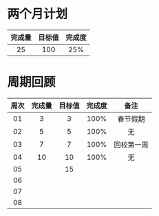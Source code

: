 # 两个月计划

| 完成量 | 目标值 | 完成度 |
| :----: | :----: | :----: |
|   25   |  100   |  25%   |

# 周期回顾

| 周次 | 完成量 | 目标值 | 完成度 |    备注    |
| :--: | :----: | :----: | :----: | :--------: |
|  01  |   3    |   3    |  100%  |  春节假期  |
|  02  |   5    |   5    |  100%  |     无     |
|  03  |   7    |   7    |  100%  | 回校第一周 |
|  04  |   10   |   10   |  100%  |     无     |
|  05  |        |   15   |        |            |
|  06  |        |        |        |            |
|  07  |        |        |        |            |
|  08  |        |        |        |            |



